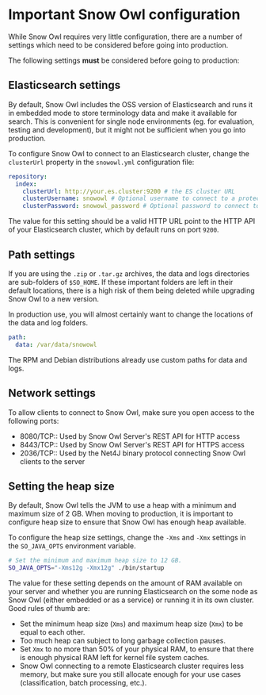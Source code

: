 # Important Snow Owl configuration

While Snow Owl requires very little configuration, there are a number of settings which need to be considered before going into production.

The following settings **must** be considered before going to production:

## Elasticsearch settings

By default, Snow Owl includes the OSS version of Elasticsearch and runs it in embedded mode to store terminology data and make it available for search. This is convenient for single node environments (eg. for evaluation, testing and development), but it might not be sufficient when you go into production.

To configure Snow Owl to connect to an Elasticsearch cluster, change the `clusterUrl` property in the `snowowl.yml` configuration file:

```yml
repository:
  index:
    clusterUrl: http://your.es.cluster:9200 # the ES cluster URL
    clusterUsername: snowowl # Optional username to connect to a protected ES cluster
    clusterPassword: snowowl_password # Optional password to connect to a protected ES cluster
```

The value for this setting should be a valid HTTP URL point to the HTTP API of your Elasticsearch cluster, which by default runs on port `9200`.

## Path settings

If you are using the `.zip` or `.tar.gz` archives, the data and logs directories are sub-folders of `$SO_HOME`. If these important folders are left in their default locations, there is a high risk of them being deleted while upgrading Snow Owl to a new version.

In production use, you will almost certainly want to change the locations of the data and log folders.

```yml
path:
  data: /var/data/snowowl
```

The RPM and Debian distributions already use custom paths for data and logs.

## Network settings

To allow clients to connect to Snow Owl, make sure you open access to the following ports:
* 8080/TCP:: Used by Snow Owl Server's REST API for HTTP access
* 8443/TCP:: Used by Snow Owl Server's REST API for HTTPS access
* 2036/TCP:: Used by the Net4J binary protocol connecting Snow Owl clients to the server

## Setting the heap size

By default, Snow Owl tells the JVM to use a heap with a minimum and maximum size of 2 GB. When moving to production, it is important to configure heap size to ensure that Snow Owl has enough heap available.

To configure the heap size settings, change the `-Xms` and `-Xmx` settings in the `SO_JAVA_OPTS` environment variable.

```bash
# Set the minimum and maximum heap size to 12 GB.
SO_JAVA_OPTS="-Xms12g -Xmx12g" ./bin/startup
```

The value for these setting depends on the amount of RAM available on your server and whether you are running Elasticsearch on the some node as Snow Owl (either embedded or as a service) or running it in its own cluster. Good rules of thumb are:

* Set the minimum heap size (`Xms`) and maximum heap size (`Xmx`) to be equal to each other.
* Too much heap can subject to long garbage collection pauses.
* Set `Xmx` to no more than 50% of your physical RAM, to ensure that there is enough physical RAM left for kernel file system caches.
* Snow Owl connecting to a remote Elasticsearch cluster requires less memory, but make sure you still allocate enough for your use cases (classification, batch processing, etc.).